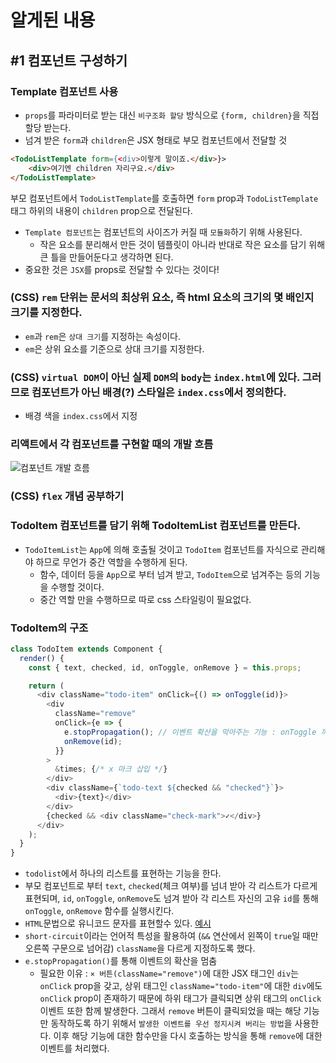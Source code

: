 # 알게된 내용

## #1 컴포넌트 구성하기

### Template 컴포넌트 사용
- `props`를 파라미터로 받는 대신 `비구조화 할당` 방식으로 `{form, children}`을 직접 할당 받는다.
- 넘겨 받은 `form`과 `children`은 JSX 형태로 부모 컴포넌트에서 전달할 것
```HTML
<TodoListTemplate form={<div>이렇게 말이죠.</div>}>
    <div>여기엔 children 자리구요.</div>
</TodoListTemplate>
```
부모 컴포넌트에서 `TodoListTemplate`를 호출하면 `form` prop과 `TodoListTemplate` 태그 하위의 내용이 `children` prop으로 전달된다.

- `Template 컴포넌트`는 컴포넌트의 사이즈가 커질 때 `모듈화`하기 위해 사용된다.
  - 작은 요소를 분리해서 만든 것이 템플릿이 아니라 반대로 작은 요소를 담기 위해 큰 틀을 만들어둔다고 생각하면 된다.
- 중요한 것은 `JSX`를 props로 전달할 수 있다는 것이다!

### (CSS) `rem` 단위는 문서의 최상위 요소, 즉 html 요소의 크기의 몇 배인지 크기를 지정한다.
- `em`과 `rem`은 `상대 크기`를 지정하는 속성이다.
- `em`은 상위 요소를 기준으로 상대 크기를 지정한다.

### (CSS) `virtual DOM`이 아닌 실제 `DOM`의 `body`는 `index.html`에 있다. 그러므로 컴포넌트가 아닌 배경(?) 스타일은 `index.css`에서 정의한다.
- 배경 색을 `index.css`에서 지정

### 리액트에서 각 컴포넌트를 구현할 때의 개발 흐름
![컴포넌트 개발 흐름](https://i.imgur.com/2K065x6.png)

### (CSS) `flex` 개념 공부하기

### TodoItem 컴포넌트를 담기 위해 TodoItemList 컴포넌트를 만든다.
- `TodoItemList`는 `App`에 의해 호출될 것이고 `TodoItem` 컴포넌트를 자식으로 관리해야 하므로 무언가 중간 역할을 수행하게 된다.
  - 함수, 데이터 등을 `App`으로 부터 넘겨 받고, `TodoItem`으로 넘겨주는 등의 기능을 수행할 것이다.
  - 중간 역할 만을 수행하므로 따로 css 스타일링이 필요없다.

### TodoItem의 구조
```javascript
class TodoItem extends Component {
  render() {
    const { text, checked, id, onToggle, onRemove } = this.props;

    return (
      <div className="todo-item" onClick={() => onToggle(id)}>
        <div
          className="remove"
          onClick={e => {
            e.stopPropagation(); // 이벤트 확산을 막아주는 기능 : onToggle 까지 실행되는 것을 막기 위해
            onRemove(id);
          }}
        >
          &times; {/* x 마크 삽입 */}
        </div>
        <div className={`todo-text ${checked && "checked"}`}>
          <div>{text}</div>
        </div>
        {checked && <div className="check-mark">✓</div>}
      </div>
    );
  }
}
```

- `todolist`에서 하나의 리스트를 표현하는 기능을 한다.
- 부모 컴포넌트로 부터 `text`, `checked`(체크 여부)를 넘녀 받아 각 리스트가 다르게 표현되며, `id`, `onToggle`, `onRemove`도 넘겨 받아 각 리스트 자신의 고유 `id`를 통해 `onToggle`, `onRemove` 함수를 실행시킨다.
- `HTML`문법으로 유니코드 문자를 표현할수 있다. [예시](https://www.w3schools.com/charsets/ref_html_entities_4.asp)
- `short-circuit`이라는 언어적 특성을 활용하여 (`&&` 연산에서 왼쪽이 `true`일 때만 오른쪽 구문으로 넘어감) `className`을 다르게 지정하도록 했다.
- `e.stopPropagation()`를 통해 이벤트의 확산을 멈춤
  - 필요한 이유 : `× 버튼(className="remove")`에 대한 JSX 태그인 `div`는 `onClick` prop을 갖고, 상위 태그인 `className="todo-item"`에 대한 `div`에도 `onClick` prop이 존재하기 때문에 하위 태그가 클릭되면 상위 태그의 `onClick`이벤트 또한 함께 발생한다. 그래서 `remove` 버튼이 클릭되었을 때는 해당 기능만 동작하도록 하기 위해서 `발생한 이벤트를 우선 정지시켜 버리는 방법`을 사용한다. 이후 해당 기능에 대한 함수만을 다시 호출하는 방식을 통해 `remove`에 대한 이벤트를 처리했다.